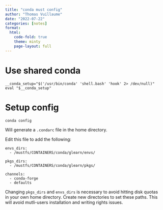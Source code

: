 ```yaml
---
title: "conda must config"
author: "Thomas Vuillaume"
date: "2022-07-22"
categories: [notes]
format:
  html:
    code-fold: true
    theme: minty
    page-layout: full
---
```



# Use shared conda

```
__conda_setup="$('/usr/bin/conda' 'shell.bash' 'hook' 2> /dev/null)"
eval "$__conda_setup"
```

# Setup config

```
conda config
```

Will generate a `.condarc` file in the home directory.

Edit this file to add the following:

```
envs_dirs:
  - /mustfs/CONTAINERS/conda/glearn/envs/

pkgs_dirs:
  - /mustfs/CONTAINERS/conda/glearn/pkgs/

channels:
  - conda-forge
  - defaults
```

Changing `pkgs_dirs` and `envs_dirs` is necessary to avoid hitting disk quotas in your own home directory.
Create new directories to set these paths. This will avoid mutli-users installation and writing rights issues.